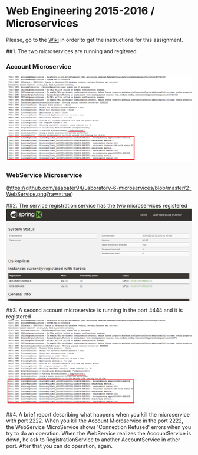 # Web Engineering 2015-2016 / Microservices
Please, go to the [Wiki](https://github.com/UNIZAR-30246-WebEngineering/Laboratory-6-microservices/wiki) in order to get the instructions for this assignment.


##1. The two microservices are running and regitered
### Account Microservice
![Account Microservice](https://github.com/asabater94/Laboratory-6-microservices/blob/master/1-AccountService.png?raw=true)
### WebService Microservice
(https://github.com/asabater94/Laboratory-6-microservices/blob/master/2-WebService.png?raw=true)

##2. The service registration service has the two microservices registered
![Registration Microservice](https://github.com/asabater94/Laboratory-6-microservices/blob/master/3-RegistrationService.png?raw=true)

##3. A second account microservice is running in the port 4444 and it is registered
![Account Microservice](https://github.com/asabater94/Laboratory-6-microservices/blob/master/4-AccountService2.png?raw=true)

##4. A brief report describing what happens when you kill the microservice with port 2222.
When you kill the Account Microservice in the port 2222, the WebService MicroService shows 'Connection Refused' errors when you try to do an operation. 
When the WebService realizes the AccountService is down, he ask to RegistrationService to another AccountService in other port. After that you can do operation, again.
